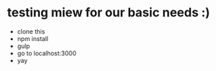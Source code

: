 # testing miew for our basic needs :)

 * clone this
 * npm install
 * gulp
 * go to localhost:3000
 * yay